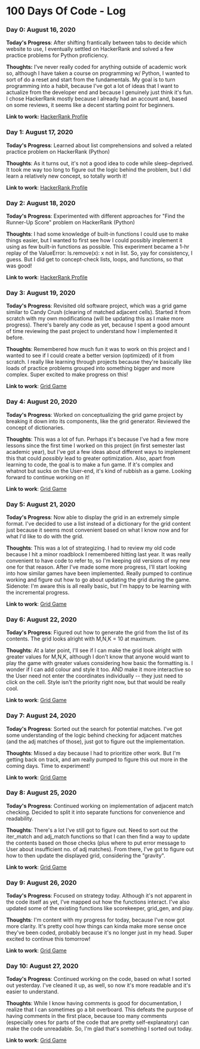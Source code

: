 # 100 Days Of Code - Log

### Day 0: August 16, 2020 

**Today's Progress**: After shifting frantically between tabs to decide which website to use, I eventually settled on HackerRank and solved a few practice problems for Python proficiency.

**Thoughts:** I've never really coded for anything outside of academic work so, although I have taken a course on programming w/ Python, I wanted to sort of do a reset and start from the fundamentals. My goal is to turn programming into a habit, because I've got a lot of ideas that I want to actualize from the developer end and because I genuinely just think it's fun. I chose HackerRank mostly because I already had an account and, based on some reviews, it seems like a decent starting point for beginners.

**Link to work:** [HackerRank Profile](https://www.hackerrank.com/ramonasraj)

### Day 1: August 17, 2020

**Today's Progress**: Learned about list comprehensions and solved a related practice problem on HackerRank (Python)

**Thoughts**: As it turns out, it's not a good idea to code while sleep-deprived. It took me way too long to figure out the logic behind the problem, but I did learn a relatively new concept, so totally worth it!

**Link to work**: [HackerRank Profile](https://www.hackerrank.com/ramonasraj)

### Day 2: August 18, 2020

**Today's Progress**: Experimented with different approaches for "Find the Runner-Up Score" problem on HackerRank (Python)

**Thoughts**: I had some knowledge of built-in functions I could use to make things easier, but I wanted to first see how I could possibly implement it using as few built-in functions as possible. This experiment became a 1-hr replay of the ValueError: ls.remove(x): x not in list. So, yay for consistency, I guess. But I did get to concept-check lists, loops, and functions, so that was good! 

**Link to work**: [HackerRank Profile](https://www.hackerrank.com/ramonasraj)

### Day 3: August 19, 2020

**Today's Progress**: Revisited old software project, which was a grid game similar to Candy Crush (clearing of matched adjacent cells). Started it from scratch with my own modificationa (will be updating this as I make more progress). There's barely any code as yet, because I spent a good amount of time reviewing the past project to understand how I implemented it before. 

**Thoughts**: Remembered how much fun it was to work on this project and I wanted to see if I could create a better version (optimized) of it from scratch. I really like learning through projects because they're basically like loads of practice problems grouped into something bigger and more complex. Super excited to make progress on this!

**Link to work**: [Grid Game](https://github.com/flinksey/game_time)

### Day 4: August 20, 2020

**Today's Progress**: Worked on conceptualizing the grid game project by breaking it down into its components, like the grid generator. Reviewed the concept of dictionaries.

**Thoughts**: This was a lot of fun. Perhaps it's because I've had a few more lessons since the first time I worked on this project (in first semester last academic year), but I've got a few ideas about different ways to implement this that could *possibly* lead to greater optimization. Also, apart from learning to code, the goal is to make a fun game. If it's complex and whatnot but sucks on the User-end, it's kind of rubbish as a game. Looking forward to continue working on it!

**Link to work**: [Grid Game](https://github.com/flinksey/game_time)

### Day 5: August 21, 2020

**Today's Progress**: Now able to display the grid in an extremely simple format. I've decided to use a list instead of a dictionary for the grid content just because it seems most convenient based on what I know now and for what I'd like to do with the grid.

**Thoughts**: This was a lot of strategizing. I had to review my old code because I hit a minor roadblock I remembered hitting last year. It was really convenient to have code to refer to, so I'm keeping old versions of my new one for that reason. After I've made some more progress, I'll start looking into how similar games have been implemented. Really pumped to continue working and figure out how to go about updating the grid during the game. Sidenote: I'm aware this is all really basic, but I'm happy to be learning with the incremental progress.

**Link to work**: [Grid Game](https://github.com/flinksey/game_time)

### Day 6: August 22, 2020

**Today's Progress**: Figured out how to generate the grid from the list of its contents. The grid looks alright with M,N,K = 10 at maximum.

**Thoughts**: At a later point, I'll see if I can make the grid look alright with greater values for M,N,K, although I don't know that anyone would want to play the game with greater values considering how basic the formatting is. I wonder if I can add colour and style it too. AND make it more interactive so the User need not enter the coordinates individually -- they just need to click on the cell. Style isn't the priority right now, but that would be really cool.

**Link to work**: [Grid Game](https://github.com/flinksey/game_time)

### Day 7: August 24, 2020

**Today's Progress**: Sorted out the search for potential matches. I've got some understanding of the logic behind checking for adjacent matches (and the adj matches of those), just got to figure out the implementation.

**Thoughts**: Missed a day because I had to prioritize other work. But I'm getting back on track, and am really pumped to figure this out more in the coming days. Time to experiment!

**Link to work**: [Grid Game](https://github.com/flinksey/game_time)

### Day 8: August 25, 2020

**Today's Progress**: Continued working on implementation of adjacent match checking. Decided to split it into separate functions for convenience and readability. 

**Thoughts**: There's a lot I've still got to figure out. Need to sort out the iter_match and adj_match functions so that I can then find a way to update the contents based on those checks (plus where to put error message to User about insufficient no. of adj matches). From there, I've got to figure out how to then update the displayed grid, considering the "gravity". 

**Link to work**: [Grid Game](https://github.com/flinksey/game_time)

### Day 9: August 26, 2020

**Today's Progress**: Focused on strategy today. Although it's not apparent in the code itself as yet, I've mapped out how the functions interact. I've also updated some of the existing functions like scorekeeper, grid_gen, and play.

**Thoughts**: I'm content with my progress for today, because I've now got more clarity. It's pretty cool how things can kinda make more sense once they've been coded, probably because it's no longer just in my head. Super excited to continue this tomorrow!

**Link to work**: [Grid Game](https://github.com/flinksey/game_time)

### Day 10: August 27, 2020

**Today's Progress**: Continued working on the code, based on what I sorted out yesterday. I've cleaned it up, as well, so now it's more readable and it's easier to understand.

**Thoughts**: While I know having comments is good for documentation, I realize that I can sometimes go a bit overboard. This defeats the purpose of having comments in the first place, because too many comments (especially ones for parts of the code that are pretty self-explanatory) can make the code unreadable. So, I'm glad that's something I sorted out today.

**Link to work**: [Grid Game](https://github.com/flinksey/game_time)
